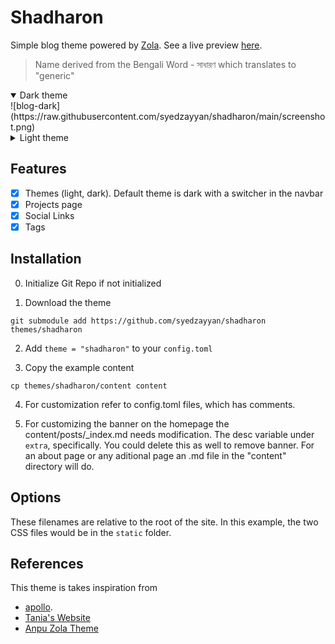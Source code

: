 # Shadharon

Simple blog theme powered by [Zola](getzola.org). See a live preview [here](https://syedzayyan.github.io/shadharon).

> Name derived from the Bengali Word - সাধারণ which translates to "generic"

<details open>
  <summary>Dark theme</summary>
  ![blog-dark](https://raw.githubusercontent.com/syedzayyan/shadharon/main/screenshot.png)
</details>

<details close>
  <summary>Light theme</summary>
  ![light-dark](https://raw.githubusercontent.com/syedzayyan/shadharon/main/screenshot-light.png)
</details>

## Features

- [X] Themes (light, dark). Default theme is dark with a switcher in the navbar
- [X] Projects page
- [x] Social Links
- [x] Tags

## Installation

0. Initialize Git Repo if not initialized

1. Download the theme
```
git submodule add https://github.com/syedzayyan/shadharon themes/shadharon
```

2. Add `theme = "shadharon"` to your `config.toml`

3. Copy the example content

```
cp themes/shadharon/content content
```
4. For customization refer to config.toml files, which has comments.

5. For customizing the banner on the homepage the content/posts/_index.md needs modification. The desc variable under `extra`, specifically. You could delete this as well to remove banner. For an about page or any aditional page an .md file in the "content" directory will do.

## Options
These filenames are relative to the root of the site. In this example, the two CSS files would be in the `static` folder.

## References

This theme is takes inspiration from 
- [apollo](https://github.com/not-matthias/apollo).  
- [Tania's Website](https://tania.dev/)
- [Anpu Zola Theme](https://github.com/zbrox/anpu-zola-theme)